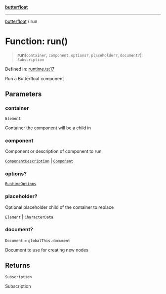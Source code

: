 [**butterfloat**](../README.md)

***

[butterfloat](../globals.md) / run

# Function: run()

> **run**(`container`, `component`, `options?`, `placeholder?`, `document?`): `Subscription`

Defined in: [runtime.ts:17](https://github.com/WorldMaker/butterfloat/blob/f0f5f6205e72911354af687f4fb1c543d3ebd586/runtime.ts#L17)

Run a Butterfloat component

## Parameters

### container

`Element`

Container the component will be a child in

### component

Component or description of component to run

[`ComponentDescription`](../interfaces/ComponentDescription.md) | [`Component`](../type-aliases/Component.md)

### options?

[`RuntimeOptions`](../interfaces/RuntimeOptions.md)

### placeholder?

Optional placeholder child of the container to replace

`Element` | `CharacterData`

### document?

`Document` = `globalThis.document`

Document to use for creating new nodes

## Returns

`Subscription`

Subscription
